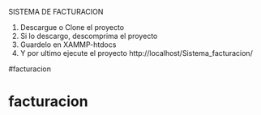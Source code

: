 SISTEMA DE FACTURACION

1. Descargue o Clone el proyecto
2. Si lo descargo, descomprima el proyecto
3. Guardelo en XAMMP-htdocs
4. Y por ultimo ejecute el proyecto http://localhost/Sistema_facturacion/


#facturacion
# facturacion
